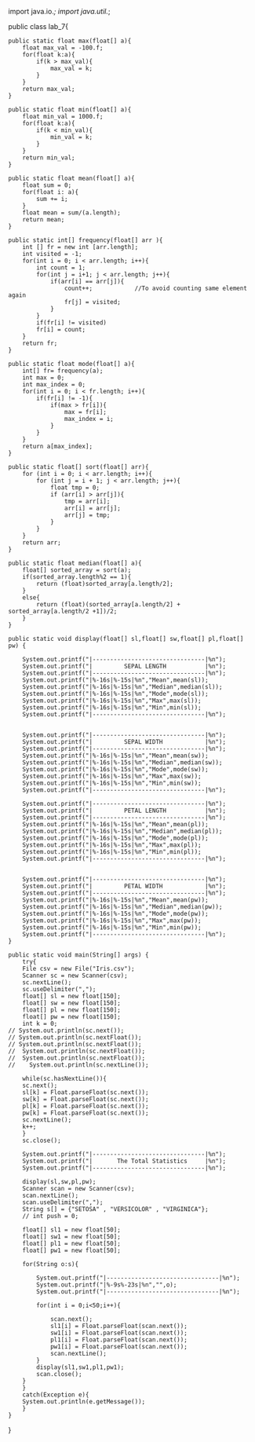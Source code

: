 import java.io.*;
import java.util.*;

public class lab_7{

    public static float max(float[] a){
        float max_val = -100.f;
        for(float k:a){
            if(k > max_val){
                max_val = k;
            }
        }
        return max_val;
    }

    public static float min(float[] a){
        float min_val = 1000.f;
        for(float k:a){
            if(k < min_val){
                min_val = k;
            }
        }
        return min_val;
    }

    public static float mean(float[] a){
        float sum = 0;
        for(float i: a){
            sum += i;
        }
        float mean = sum/(a.length);
        return mean;
    }

    public static int[] frequency(float[] arr ){
        int [] fr = new int [arr.length];
        int visited = -1;
        for(int i = 0; i < arr.length; i++){
            int count = 1;
            for(int j = i+1; j < arr.length; j++){
                if(arr[i] == arr[j]){
                    count++;            //To avoid counting same element again
                    fr[j] = visited;
                }
            }
            if(fr[i] != visited)
            fr[i] = count;
        }
        return fr;
    }

    public static float mode(float[] a){
        int[] fr= frequency(a);
        int max = 0;
        int max_index = 0;
        for(int i = 0; i < fr.length; i++){  
            if(fr[i] != -1){
                if(max > fr[i]){
                    max = fr[i];
                    max_index = i;
                }
            }
        }	
        return a[max_index];
    }

    public static float[] sort(float[] arr){
        for (int i = 0; i < arr.length; i++){
            for (int j = i + 1; j < arr.length; j++){
                float tmp = 0;
                if (arr[i] > arr[j]){
                    tmp = arr[i];
                    arr[i] = arr[j];
                    arr[j] = tmp;
                }
            }
        }
        return arr;
    }
    
    public static float median(float[] a){
        float[] sorted_array = sort(a);
        if(sorted_array.length%2 == 1){
            return (float)sorted_array[a.length/2];
        }
        else{
            return (float)(sorted_array[a.length/2] + sorted_array[a.length/2 +1])/2;  
        }
    }

    public static void display(float[] sl,float[] sw,float[] pl,float[] pw) {
    
        System.out.printf("|--------------------------------|%n");
        System.out.printf("|         SEPAL LENGTH           |%n");
        System.out.printf("|--------------------------------|%n");
        System.out.printf("|%-16s|%-15s|%n","Mean",mean(sl));
        System.out.printf("|%-16s|%-15s|%n","Median",median(sl));
        System.out.printf("|%-16s|%-15s|%n","Mode",mode(sl));
        System.out.printf("|%-16s|%-15s|%n","Max",max(sl));
        System.out.printf("|%-16s|%-15s|%n","Min",min(sl));
        System.out.printf("|--------------------------------|%n");

        
        System.out.printf("|--------------------------------|%n");
        System.out.printf("|         SEPAL WIDTH            |%n");
        System.out.printf("|--------------------------------|%n");
        System.out.printf("|%-16s|%-15s|%n","Mean",mean(sw));
        System.out.printf("|%-16s|%-15s|%n","Median",median(sw));
        System.out.printf("|%-16s|%-15s|%n","Mode",mode(sw));
        System.out.printf("|%-16s|%-15s|%n","Max",max(sw));
        System.out.printf("|%-16s|%-15s|%n","Min",min(sw));
        System.out.printf("|--------------------------------|%n");

        System.out.printf("|--------------------------------|%n");
        System.out.printf("|         PETAL LENGTH           |%n");
        System.out.printf("|--------------------------------|%n");
        System.out.printf("|%-16s|%-15s|%n","Mean",mean(pl));
        System.out.printf("|%-16s|%-15s|%n","Median",median(pl));
        System.out.printf("|%-16s|%-15s|%n","Mode",mode(pl));
        System.out.printf("|%-16s|%-15s|%n","Max",max(pl));
        System.out.printf("|%-16s|%-15s|%n","Min",min(pl));
        System.out.printf("|--------------------------------|%n");


        System.out.printf("|--------------------------------|%n");
        System.out.printf("|         PETAL WIDTH            |%n");
        System.out.printf("|--------------------------------|%n");
        System.out.printf("|%-16s|%-15s|%n","Mean",mean(pw));
        System.out.printf("|%-16s|%-15s|%n","Median",median(pw));
        System.out.printf("|%-16s|%-15s|%n","Mode",mode(pw));
        System.out.printf("|%-16s|%-15s|%n","Max",max(pw));
        System.out.printf("|%-16s|%-15s|%n","Min",min(pw));
        System.out.printf("|--------------------------------|%n");
    }  
    
    public static void main(String[] args) {
        try{
        File csv = new File("Iris.csv");
        Scanner sc = new Scanner(csv);
        sc.nextLine();
        sc.useDelimiter(",");
        float[] sl = new float[150];
        float[] sw = new float[150];
        float[] pl = new float[150];
        float[] pw = new float[150];
        int k = 0;
    // System.out.println(sc.next());
    // System.out.println(sc.nextFloat());
    // System.out.println(sc.nextFloat());
    //  System.out.println(sc.nextFloat()); 
    //  System.out.println(sc.nextFloat());
    //    System.out.println(sc.nextLine());

        while(sc.hasNextLine()){
        sc.next();
        sl[k] = Float.parseFloat(sc.next());
        sw[k] = Float.parseFloat(sc.next());
        pl[k] = Float.parseFloat(sc.next());
        pw[k] = Float.parseFloat(sc.next());
        sc.nextLine();
        k++;
        }
        sc.close();
        
        System.out.printf("|--------------------------------|%n");
        System.out.printf("|       The Total Statistics     |%n");
        System.out.printf("|--------------------------------|%n");

        display(sl,sw,pl,pw);
        Scanner scan = new Scanner(csv);
        scan.nextLine();
        scan.useDelimiter(",");
        String s[] = {"SETOSA" , "VERSICOLOR" , "VIRGINICA"};
        // int push = 0;

        float[] sl1 = new float[50];
        float[] sw1 = new float[50];
        float[] pl1 = new float[50];
        float[] pw1 = new float[50];

        for(String o:s){

            System.out.printf("|--------------------------------|%n");
            System.out.printf("|%-9s%-23s|%n","",o);
            System.out.printf("|--------------------------------|%n");

            for(int i = 0;i<50;i++){

                scan.next();
                sl1[i] = Float.parseFloat(scan.next());
                sw1[i] = Float.parseFloat(scan.next());
                pl1[i] = Float.parseFloat(scan.next());
                pw1[i] = Float.parseFloat(scan.next());
                scan.nextLine();
            }
            display(sl1,sw1,pl1,pw1);
            scan.close();
        }
        }
        catch(Exception e){
        System.out.println(e.getMessage());
        }
    }
}
